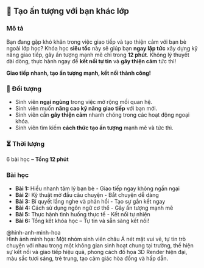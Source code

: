 ## 📌 Tạo ấn tượng với bạn khác lớp

### Mô tả  
Bạn đang gặp khó khăn trong việc giao tiếp và tạo thiện cảm với bạn bè ngoài lớp học? Khóa học **siêu tốc** này sẽ giúp bạn **ngay lập tức** xây dựng kỹ năng giao tiếp, gây ấn tượng mạnh mẽ chỉ trong **12 phút**. Không lý thuyết dài dòng, thực hành ngay để **kết nối tự tin** và **gây thiện cảm** tức thì!

**Giao tiếp nhanh, tạo ấn tượng mạnh, kết nối thành công!**

### 🎯 Đối tượng  
- Sinh viên **ngại ngùng** trong việc mở rộng mối quan hệ.
- Sinh viên muốn **nâng cao kỹ năng giao tiếp** với bạn mới.
- Sinh viên cần **gây thiện cảm** nhanh chóng trong các hoạt động ngoại khóa.
- Sinh viên tìm kiếm **cách thức tạo ấn tượng** mạnh mẽ và tức thì.

### ⏳ Thời lượng  
6 bài học – **Tổng 12 phút**

### Bài học  
- **Bài 1:** Hiểu nhanh tâm lý bạn bè - Giao tiếp ngay không ngần ngại
- **Bài 2:** Kỹ thuật mở đầu câu chuyện - Bắt chuyện dễ dàng
- **Bài 3:** Bí quyết lắng nghe và phản hồi - Tạo sự gắn kết ngay
- **Bài 4:** Cách sử dụng ngôn ngữ cơ thể - Gây ấn tượng mạnh mẽ
- **Bài 5:** Thực hành tình huống thực tế - Kết nối tự nhiên
- **Bài 6:** Tổng kết khóa học – Tự tin và sẵn sàng kết nối!

@hinh-anh-minh-hoa  
Hình ảnh minh họa: Một nhóm sinh viên châu Á nét mặt vui vẻ, tự tin trò chuyện với nhau trong một không gian sinh hoạt chung tại trường, thể hiện sự kết nối và giao tiếp hiệu quả, phong cách đồ họa 3D Render hiện đại, màu sắc tươi sáng, trẻ trung, tạo cảm giác hòa đồng và hấp dẫn.